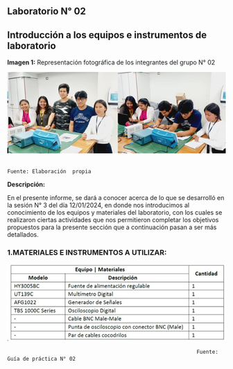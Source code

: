## Laboratorio N° 02

## **Introducción a los equipos e instrumentos de laboratorio**

**Imagen 1:** Representación fotográfica de los integrantes del grupo N° 02 

![ima1](../../Carpetas_del_Proyecto/Imagenes/Photos_lab_2/ima1.jpeg)

                                                                         Fuente: Elaboración  propia 

**Descripción:**

En el presente informe, se dará a conocer acerca de lo que se desarrolló en la sesión N° 3 del día 12/01/2024, en donde nos introducimos al conocimiento de los equipos y materiales del laboratorio, con los cuales se realizaron ciertas actividades que nos permitieron completar los objetivos propuestos para la presente sección que  a continuación pasan a ser más detallados.

### 1.MATERIALES E INSTRUMENTOS A UTILIZAR:

![img2](../../Carpetas_del_Proyecto/Imagenes/Photos_lab_2/img2.jpeg)
                                             
                                                                 Fuente: Guía de práctica N° 02



